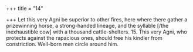 +++
title = "14"

+++
Let this very Agni be superior to other fires, here where there gather a  prizewinning horse, a strong-handed lineage,
and the syllable [/the inexhaustible cow] with a thousand cattle-shelters. 15. This very Agni, who protects against the rapacious ones, should free his  kindler from constriction.
Well-born men circle around him.